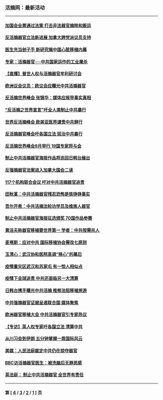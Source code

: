 ### 活摘网：最新活动
---
#### [加国会全票通过法案 打击非法器官摘除和贩运](../../pages/nf5883/n13884924.md?03060430) 
#### [反活摘器官立法新进展 加拿大跨党派议员支持](../../pages/nf5883/n13876061.md?03060430) 
#### [医生充当刽子手 新研究揭中国心脏移植内幕](../../pages/nf5883/n13772291.md?03060430) 
#### [专家：活摘器官──中共国家运作的工业屠杀](../../pages/nf5883/n13761178.md?03060430) 
#### [【直播】普世人权与活摘器官牟利研讨会](../../pages/nf5883/n13425146.md?03060430) 
#### [欧洲议会议员：欧议会应曝光中共活摘器官](../../pages/nf5883/n13336571.md?03060430) 
#### [反活摘世界峰会 张锦华：媒体应报导事实真相](../../pages/nf5883/n13278502.md?03060430) 
#### [“反活摘之世界宣言”吁全人类制止中共暴行](../../pages/nf5883/n13259730.md?03060430) 
#### [世界反活摘峰会 欧美亚医界谴责中共罪行](../../pages/nf5883/n13253550.md?03060430) 
#### [反活摘器官峰会吁各国立法 惩治中共暴行](../../pages/nf5883/n13245052.md?03060430) 
#### [反活摘世界峰会9月举行 19国专家将与会](../../pages/nf5883/n13201492.md?03060430) 
#### [制止中共活摘器官海报作品将巡回日韩台展出](../../pages/nf5883/n13177791.md?03060430) 
#### [反强摘器官法案进入加拿大国会二读](../../pages/nf5883/n13033450.md?03060430) 
#### [117个机构联合会议 吁对中共活摘器官追责](../../pages/nf5883/n12775087.md?03060430) 
#### [田秋堇：中共活摘器官残忍恐怖是铁铮铮事实](../../pages/nf5883/n12702148.md?03060430) 
#### [吾尔开希：中共活摘法轮功学员及维族人器官](../../pages/nf5883/n12693197.md?03060430) 
#### [制止中共活摘器官海报征选颁奖 70国作品参赛](../../pages/nf5883/n12692050.md?03060430) 
#### [黄洁夫称器官移植要世界第一 学者：中共按需杀人](../../pages/nf5883/n12572329.md?03060430) 
#### [麦塔斯：应对中共 国际移植协会需改七原则](../../pages/nf5883/n12514711.md?03060430) 
#### [玉清心：武汉协和医院高调“换心”的幕后](../../pages/nf5883/n12298730.md?03060430) 
#### [疫情重灾区武汉和苏家屯 有一惊人相似点](../../pages/nf5883/n12150824.md?03060430) 
#### [疫情下全球追责 中共还面临另一大清算](../../pages/nf5883/n12070397.md?03060430) 
#### [日韩台携手曝光中共活摘 推修法阻移植旅游](../../pages/nf5883/n11712046.md?03060430) 
#### [中共强摘器官证据呈递联合国 媒体聚焦](../../pages/nf5883/n11546426.md?03060430) 
#### [欧洲器官移植大会 中共活摘器官引专家热议](../../pages/nf5883/n11539095.md?03060430) 
#### [【专访】英人权专家吁各国立法 清算中共](../../pages/nf5883/n11367315.md?03060430) 
#### [从川习会到伊朗 五分钟掌握一周国际风云](../../pages/nf5883/n11338520.md?03060430) 
#### [美媒：人民法庭裁定中共仍在掠夺器官](../../pages/nf5883/n11334897.md?03060430) 
#### [BBC访活摘器官医生：被洗脑后无罪恶感](../../pages/nf5883/n11335935.md?03060430) 
#### [英法庭： 制止中共活摘器官 全世界有责任](../../pages/nf5883/n11330691.md?03060430) 

---
#### 第 [ [4](./4.md?03060430) / [3](./3.md?03060430) / [2](./2.md?03060430) / [1](./1.md?03060430) ] 页
